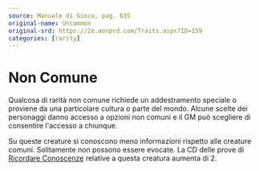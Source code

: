 ```yaml
---
source: Manuale di Gioco, pag. 635
original-name: Uncommon
original-srd: https://2e.aonprd.com/Traits.aspx?ID=159
categories: [rarity]
---
```


# Non Comune

Qualcosa di rarità non comune richiede un addestramento speciale o proviene da
una particolare cultura o parte del mondo. Alcune scelte dei personaggi danno
accesso a opzioni non comuni e il GM può scegliere di consentire l'accesso a
chiunque.

Su queste creature si conoscono meno informazioni rispetto alle creature comuni.
Solitamente non possono essere evocate. La CD delle prove di
[Ricordare Conoscenze](/azioni/abilita/ricordare-conoscenze) relative a questa
creatura aumenta di 2.
